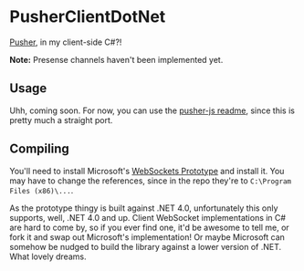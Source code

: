PusherClientDotNet
==================

[Pusher](http://pusher.com/), in my client-side C#?!

**Note:** Presense channels haven't been implemented yet.

Usage
-----

Uhh, coming soon. For now, you can use the [pusher-js readme](https://github.com/pusher/pusher-js/blob/master/README.markdown),
since this is pretty much a straight port.

Compiling
---------

You'll need to install Microsoft's [WebSockets Prototype](http://html5labs.interoperabilitybridges.com/prototypes/websockets/websockets/info)
and install it. You may have to change the references, since in the repo they're to `C:\Program Files (x86)\...`.

As the prototype thingy is built against .NET 4.0, unfortunately this only supports, well, .NET 4.0 and up. Client WebSocket implementations
in C# are hard to come by, so if you ever find one, it'd be awesome to tell me, or fork it and swap out Microsoft's implementation! Or
maybe Microsoft can somehow be nudged to build the library against a lower version of .NET. What lovely dreams.
